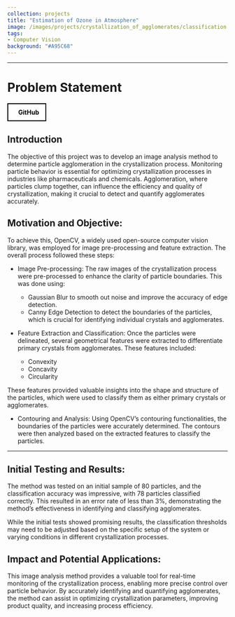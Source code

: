 ```yaml
---
collection: projects
title: "Estimation of Ozone in Atmosphere"
image: /images/projects/crystallization_of_agglomerates/classification.png
tags: 
- Computer Vision
background: "#A95C68" 
---
```

<style>
    .image-container {
      text-align: center;
    }
    .responsive-image {
      width: 500px; /* Set the desired width */
      height: auto; /* Maintain aspect ratio */
    }
    .button-container {
    width: 100%;
    display: flex;
    justify-content: left;
    }

    .button-group {
        display: flex;
        gap: 15px; /* Space between buttons */
        align-items: center;
    }

    .icon-button {
        display: flex;
        align-items: center;
        justify-content: center;
        padding: 10px 15px;
        border: 2px solid black;
        background-color: white;
        color: black;
        font-weight: bold;
        cursor: pointer;
        transition: all 0.3s ease;
        text-decoration: none !important;
    }

    .icon-button i {
        margin-right: 8px;
        font-size: 20px;
    }

    .icon-button:hover {
        background-color: black;
        color: white;
    }
</style>

<!-- <div class="button-container">
    <div class="button-group">
        <a href="https://github.com/FarStryke21/MAPF" class="icon-button github-button">
            <i class="fab fa-github"></i>
            <span>GitHub</span>
        </a>
        <a href="/files/16745_tyagi_gite_kokil_chulawala.pdf" class="icon-button github-button">
            <i class="fas fa-file-alt"></i>
            <span>Article</span>
        </a>
    </div>
</div> -->

---------------------
# Problem Statement

<div class="button-container">
    <a href="https://github.com/JavalVyas2000/Classification-of-Needle-like-crystals-using-Image-Analysis" class="icon-button arxiv-button">
        <i class="fab fa-github"></i>
        <span>GitHub</span>
    </a>
</div>

## Introduction
The objective of this project was to develop an image analysis method to determine particle agglomeration in the crystallization process. Monitoring particle behavior is essential for optimizing crystallization processes in industries like pharmaceuticals and chemicals. Agglomeration, where particles clump together, can influence the efficiency and quality of crystallization, making it crucial to detect and quantify agglomerates accurately.

## Motivation and Objective:

To achieve this, OpenCV, a widely used open-source computer vision library, was employed for image pre-processing and feature extraction. The overall process followed these steps:

- Image Pre-processing:
The raw images of the crystallization process were pre-processed to enhance the clarity of particle boundaries. This was done using:

    - Gaussian Blur to smooth out noise and improve the accuracy of edge detection.
    - Canny Edge Detection to detect the boundaries of the particles, which is crucial for identifying individual crystals and agglomerates.

- Feature Extraction and Classification:
Once the particles were delineated, several geometrical features were extracted to differentiate primary crystals from agglomerates. These features included:

    - Convexity
    - Concavity
    - Circularity

These features provided valuable insights into the shape and structure of the particles, which were used to classify them as either primary crystals or agglomerates.
- Contouring and Analysis:
Using OpenCV’s contouring functionalities, the boundaries of the particles were accurately determined. The contours were then analyzed based on the extracted features to classify the particles.


------------------------
## Initial Testing and Results:

The method was tested on an initial sample of 80 particles, and the classification accuracy was impressive, with 78 particles classified correctly. This resulted in an error rate of less than 3%, demonstrating the method’s effectiveness in identifying and classifying agglomerates.

While the initial tests showed promising results, the classification thresholds may need to be adjusted based on the specific setup of the system or varying conditions in different crystallization processes.

## Impact and Potential Applications:

This image analysis method provides a valuable tool for real-time monitoring of the crystallization process, enabling more precise control over particle behavior. By accurately identifying and quantifying agglomerates, the method can assist in optimizing crystallization parameters, improving product quality, and increasing process efficiency.